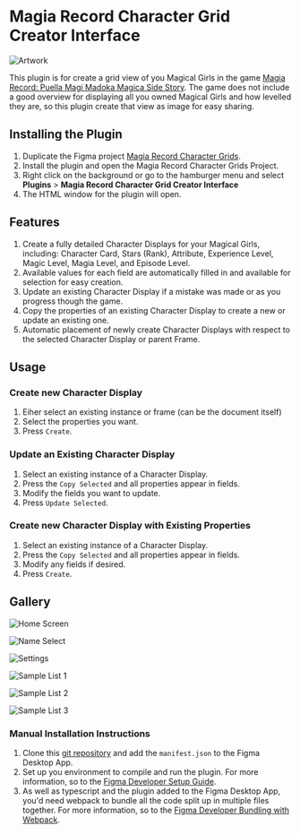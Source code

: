 # Magia Record Character Grid Creator Interface

![Artwork](https://github.com/Leochan6/figma-magireco/readme/Banner.png)

This plugin is for create a grid view of you Magical Girls in the game [Magia Record: Puella Magi Madoka Magica Side Story](https://magiarecord-en.com/). The game does not include a good overview for displaying all you owned Magical Girls and how levelled they are, so this plugin create that view as image for easy sharing.

## Installing the Plugin
1. Duplicate the Figma project [Magia Record Character Grids](https://www.figma.com/file/jcgWY0YGzPbAwBp47LV3oL/Magia-Record-Character-Grids).
2. Install the plugin and open the Magia Record Character Grids Project.
3. Right click on the background or go to the hamburger menu and select **Plugins** > **Magia Record Character Grid Creator Interface**
4. The HTML window for the plugin will open.

## Features
1. Create a fully detailed Character Displays for your Magical Girls, including: Character Card, Stars (Rank), Attribute, Experience Level, Magic Level, Magia Level, and Episode Level.
2. Available values for each field are automatically filled in and available for selection for easy creation.
3. Update an existing Character Display if a mistake was made or as you progress though the game.
4. Copy the properties of an existing Character Display to create a new or update an existing one.
5. Automatic placement of newly create Character Displays with respect to the selected Character Display or parent Frame.

## Usage

### Create new Character Display
1. Eiher select an existing instance or frame (can be the document itself)
2. Select the properties you want.
3. Press `Create`.

### Update an Existing Character Display
1. Select an existing instance of a Character Display.
2. Press the `Copy Selected` and all properties appear in fields.
3. Modify the fields you want to update.
3. Press `Update Selected`. 

### Create new Character Display with Existing Properties
1. Select an existing instance of a Character Display.
2. Press the `Copy Selected` and all properties appear in fields.
3. Modify any fields if desired.
4. Press `Create`.

## Gallery

![Home Screen](https://github.com/Leochan6/figma-magireco/readme/Home.png)

![Name Select](https://github.com/Leochan6/figma-magireco/readme/SelectName.png)

![Settings](https://github.com/Leochan6/figma-magireco/readme/Settings.png)

![Sample List 1](https://github.com/Leochan6/figma-magireco/readme/SampleList1.png)

![Sample List 2](https://github.com/Leochan6/figma-magireco/readme/SampleList2.png)

![Sample List 3](https://github.com/Leochan6/figma-magireco/readme/SampleList3.png)


### Manual Installation Instructions

1. Clone this [git repository](https://github.com/Leochan6/figma-magireco) and add the `manifest.json` to the Figma Desktop App.
2. Set up you environment to compile and run the plugin. For more information, so to the [Figma Developer Setup Guide](https://www.figma.com/plugin-docs/setup/).
3. As well as typescript and the plugin added to the Figma Desktop App, you'd need webpack to bundle all the code split up in multiple files together. For more information, so to the [Figma Developer Bundling with Webpack](https://www.figma.com/plugin-docs/bundling-webpack/).